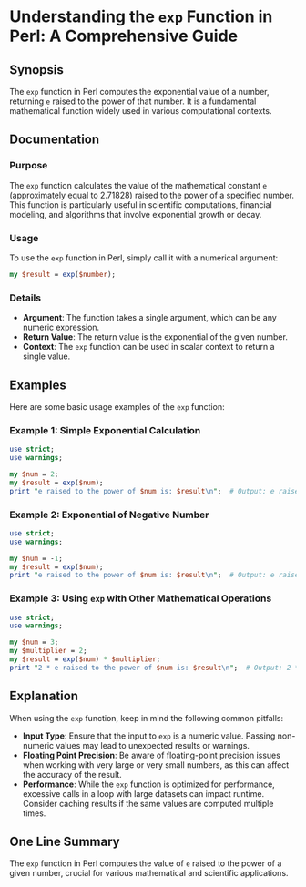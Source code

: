 <!--
Meta Description: # Understanding the `exp` Function in Perl: A Comprehensive Guide ## Synopsis The `exp` function in Perl computes the exponential value of a number, r...
Meta Keywords: exp, function, raised, power, num
-->

# Understanding the `exp` Function in Perl: A Comprehensive Guide

## Synopsis
The `exp` function in Perl computes the exponential value of a number, returning `e` raised to the power of that number. It is a fundamental mathematical function widely used in various computational contexts.

## Documentation
### Purpose
The `exp` function calculates the value of the mathematical constant `e` (approximately equal to 2.71828) raised to the power of a specified number. This function is particularly useful in scientific computations, financial modeling, and algorithms that involve exponential growth or decay.

### Usage
To use the `exp` function in Perl, simply call it with a numerical argument:
```perl
my $result = exp($number);
```

### Details
- **Argument**: The function takes a single argument, which can be any numeric expression.
- **Return Value**: The return value is the exponential of the given number.
- **Context**: The `exp` function can be used in scalar context to return a single value.

## Examples
Here are some basic usage examples of the `exp` function:

### Example 1: Simple Exponential Calculation
```perl
use strict;
use warnings;

my $num = 2;
my $result = exp($num);
print "e raised to the power of $num is: $result\n";  # Output: e raised to the power of 2 is: 7.38905609893065
```

### Example 2: Exponential of Negative Number
```perl
use strict;
use warnings;

my $num = -1;
my $result = exp($num);
print "e raised to the power of $num is: $result\n";  # Output: e raised to the power of -1 is: 0.36787944117144233
```

### Example 3: Using `exp` with Other Mathematical Operations
```perl
use strict;
use warnings;

my $num = 3;
my $multiplier = 2;
my $result = exp($num) * $multiplier;
print "2 * e raised to the power of $num is: $result\n";  # Output: 2 * e raised to the power of 3 is: 40.171073846375336
```

## Explanation
When using the `exp` function, keep in mind the following common pitfalls:

- **Input Type**: Ensure that the input to `exp` is a numeric value. Passing non-numeric values may lead to unexpected results or warnings.
- **Floating Point Precision**: Be aware of floating-point precision issues when working with very large or very small numbers, as this can affect the accuracy of the result.
- **Performance**: While the `exp` function is optimized for performance, excessive calls in a loop with large datasets can impact runtime. Consider caching results if the same values are computed multiple times.

## One Line Summary
The `exp` function in Perl computes the value of `e` raised to the power of a given number, crucial for various mathematical and scientific applications.